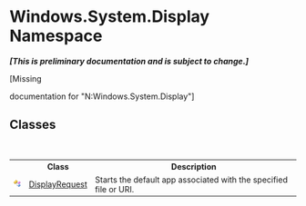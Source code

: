 # Windows.System.Display Namespace
 _**\[This is preliminary documentation and is subject to change.\]**_

\[Missing <summary> documentation for "N:Windows.System.Display"\]


## Classes
&nbsp;<table><tr><th></th><th>Class</th><th>Description</th></tr><tr><td>![Public class](media/pubclass.gif "Public class")</td><td><a href="T_Windows_System_Display_DisplayRequest">DisplayRequest</a></td><td>
Starts the default app associated with the specified file or URI.</td></tr></table>&nbsp;
